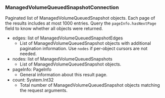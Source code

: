### ManagedVolumeQueuedSnapshotConnection
Paginated list of ManagedVolumeQueuedSnapshot objects. Each page of the results includes at most 1000 entries. Query the `pageInfo.hasNextPage` field to know whether all objects were returned.

- edges: list of ManagedVolumeQueuedSnapshotEdges
  - List of ManagedVolumeQueuedSnapshot objects with additional pagination information. Use `nodes` if per-object cursors are not needed.
- nodes: list of ManagedVolumeQueuedSnapshots
  - List of ManagedVolumeQueuedSnapshot objects.
- pageInfo: PageInfo
  - General information about this result page.
- count: System.Int32
  - Total number of ManagedVolumeQueuedSnapshot objects matching the request arguments.
